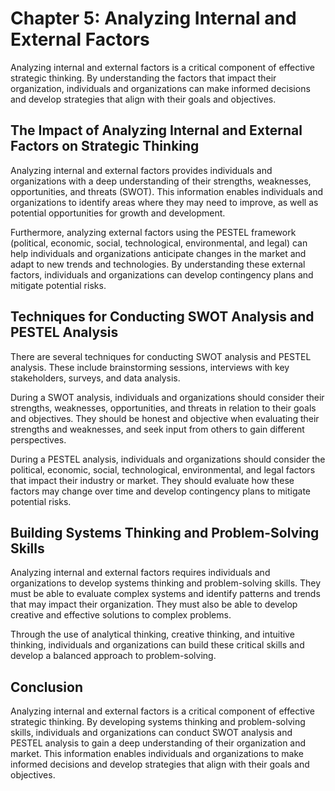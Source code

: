 Chapter 5: Analyzing Internal and External Factors
==================================================

Analyzing internal and external factors is a critical component of effective strategic thinking. By understanding the factors that impact their organization, individuals and organizations can make informed decisions and develop strategies that align with their goals and objectives.

The Impact of Analyzing Internal and External Factors on Strategic Thinking
---------------------------------------------------------------------------

Analyzing internal and external factors provides individuals and organizations with a deep understanding of their strengths, weaknesses, opportunities, and threats (SWOT). This information enables individuals and organizations to identify areas where they may need to improve, as well as potential opportunities for growth and development.

Furthermore, analyzing external factors using the PESTEL framework (political, economic, social, technological, environmental, and legal) can help individuals and organizations anticipate changes in the market and adapt to new trends and technologies. By understanding these external factors, individuals and organizations can develop contingency plans and mitigate potential risks.

Techniques for Conducting SWOT Analysis and PESTEL Analysis
-----------------------------------------------------------

There are several techniques for conducting SWOT analysis and PESTEL analysis. These include brainstorming sessions, interviews with key stakeholders, surveys, and data analysis.

During a SWOT analysis, individuals and organizations should consider their strengths, weaknesses, opportunities, and threats in relation to their goals and objectives. They should be honest and objective when evaluating their strengths and weaknesses, and seek input from others to gain different perspectives.

During a PESTEL analysis, individuals and organizations should consider the political, economic, social, technological, environmental, and legal factors that impact their industry or market. They should evaluate how these factors may change over time and develop contingency plans to mitigate potential risks.

Building Systems Thinking and Problem-Solving Skills
----------------------------------------------------

Analyzing internal and external factors requires individuals and organizations to develop systems thinking and problem-solving skills. They must be able to evaluate complex systems and identify patterns and trends that may impact their organization. They must also be able to develop creative and effective solutions to complex problems.

Through the use of analytical thinking, creative thinking, and intuitive thinking, individuals and organizations can build these critical skills and develop a balanced approach to problem-solving.

Conclusion
----------

Analyzing internal and external factors is a critical component of effective strategic thinking. By developing systems thinking and problem-solving skills, individuals and organizations can conduct SWOT analysis and PESTEL analysis to gain a deep understanding of their organization and market. This information enables individuals and organizations to make informed decisions and develop strategies that align with their goals and objectives.
